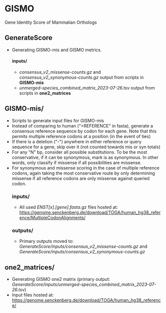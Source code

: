 # GISMO

Gene Identity Score of Mammalian Orthologs

## GenerateScore
- Generating GISMO-mis and GISMO metrics. 
    #### inputs/
    - *consensus_v2_missense-counts.gz* and *consensus_v2_synonymous-counts.gz* output from scripts in **GISMO-mis**
    - *unmerged-species_combined_matrix_2023-07-26.tsv* output from scripts in **one2_matrices**


## GISMO-mis/
- Scripts to generate input files for GISMO-mis 
- Instead of comparing to human (">REFERENCE" in fasta), generate a consensus reference sequence by codon for each gene. Note that this permits multiple reference codons at a position (in the event of ties)
- If there is a deletion ("-") anywhere in either reference or query sequence for a gene, skip over it (not counted towards mis or syn totals)
- For any "N" bp, consider all possible substitutions. To be the most conservative, if it can be synonymous, mark is as synonymous. In other words, only classify if missense if all possibilities are missense.
- For synonymous and missense scoring in the case of multiple reference codons, again taking the most conservative route by only determining missense if all reference codons are only missense against queried codon.
    ### inputs/
    - All used *ENST[x].[gene].fasta.gz* files hosted at: https://genome.senckenberg.de/download/TOGA/human_hg38_reference/MultipleCodonAlignments/
    ### outputs/
    - Primary outputs moved to: *GenerateScore/inputs/consensus_v2_missense-counts.gz* and *GenerateScore/inputs/consensus_v2_synonymous-counts.gz*

   


## one2_matrices/
- Generating GISMO one2 matrix (primary output: *GenerateScore/inputs/unmerged-species_combined_matrix_2023-07-26.tsv*)
- Input files hosted at: https://genome.senckenberg.de/download/TOGA/human_hg38_reference/



